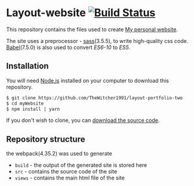 # Layout-website [![Build Status](https://travis-ci.org/mono/website.svg)](https://travis-ci.org/mono/website)

This repository contains the files used to create [My personal website](https://thewitcher1991.github.io/layout-portfolio-two/app/).

The site uses a preprocessor - [sass](http://https://sass-lang.com)(3.5.5), to write high-quality css code.
[Babel](https://babeljs.io/)(7.5.0) is also used to convert *ES6-10* to *ES5*.

## Installation

You will need [Node.js](https://nodejs.org) installed on your computer to download this repository.

```bash
$ git clone https://github.com/TheWitcher1991/layout-portfolio-two
$ cd myWebsite
$ npm install | yarn
```

If you don't wish to clone, you can [download the source code](https://github.com/TheWitcher1991/layout-portfolio-two/archive/master.zip).

## Repository structure

the webpack(4.35.2) was used to generate

* `build` - the output of the generated site is stored here
* `src` - contains the source code of the site
* `views` - contains the main html file of the site
